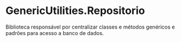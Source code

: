 # GenericUtilities.Repositorio
Biblioteca responsável por centralizar classes e métodos genéricos e padrões para acesso a banco de dados.
